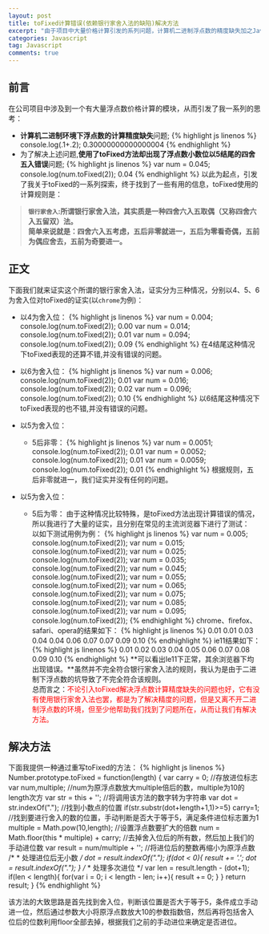 ```yaml
---
layout: post
title: toFixed计算错误(依赖银行家舍入法的缺陷)解决方法
excerpt: "由于项目中大量价格计算引发的系列问题，计算机二进制浮点数的精度缺失加之Javascript原生方法的toFixed计算错误的缺陷下问题重重。"
categories: Javascript
tag: Javascript
comments: true
---
```


## 前言
在公司项目中涉及到一个有大量浮点数价格计算的模块，从而引发了我一系列的思考：

- **计算机二进制环境下浮点数的计算精度缺失**问题;
{% highlight js linenos %}
console.log(.1+.2);
0.30000000000000004
{% endhighlight %}
- 为了解决上述问题,**使用了toFixed方法却出现了浮点数小数位以5结尾的四舍五入错误**问题;
{% highlight js linenos %}
var num = 0.045;
console.log(num.toFixed(2));
0.04
{% endhighlight %}
以此为起点，引发了我关于toFixed的一系列探索，终于找到了一些有用的信息，toFixed使用的计算规则是：

> **`银行家舍入`:所谓银行家舍入法，其实质是一种四舍六入五取偶（又称四舍六入五留双）法。  
简单来说就是：四舍六入五考虑，五后非零就进一，五后为零看奇偶，五前为偶应舍去，五前为奇要进一。**  

## 正文
下面我们就来证实这个所谓的银行家舍入法，证实分为三种情况，分别以4、5、6为舍入位对toFixed的证实(以`chrome`为例)：

- 以4为舍入位：
{% highlight js linenos %}
var num = 0.004;
console.log(num.toFixed(2));
0.00
var num = 0.014;
console.log(num.toFixed(2));
0.01
var num = 0.094;
console.log(num.toFixed(2));
0.09
{% endhighlight %}
在4结尾这种情况下toFixed表现的还算不错,并没有错误的问题。

- 以6为舍入位：
{% highlight js linenos %}
var num = 0.006;
console.log(num.toFixed(2));
0.01
var num = 0.016;
console.log(num.toFixed(2));
0.02
var num = 0.096;
console.log(num.toFixed(2));
0.10
{% endhighlight %}
以6结尾这种情况下toFixed表现的也不错,并没有错误的问题。

- 以5为舍入位：
    - 5后非零：
{% highlight js linenos %}
var num = 0.0051;
console.log(num.toFixed(2));
0.01
var num = 0.0052;
console.log(num.toFixed(2));
0.01
var num = 0.0059;
console.log(num.toFixed(2));
0.01
{% endhighlight %}
根据规则，五后非零就进一，我们证实并没有任何的问题。

- 以5为舍入位：
    - 5后为零：
由于这种情况比较特殊，是toFixed方法出现计算错误的情况，所以我进行了大量的证实，且分别在常见的主流浏览器下进行了测试：  
以如下测试用例为例：
{% highlight js linenos %}
var num = 0.005;
console.log(num.toFixed(2));
var num = 0.015;
console.log(num.toFixed(2));
var num = 0.025;
console.log(num.toFixed(2));
var num = 0.035;
console.log(num.toFixed(2));
var num = 0.045;
console.log(num.toFixed(2));
var num = 0.055;
console.log(num.toFixed(2));
var num = 0.065;
console.log(num.toFixed(2));
var num = 0.075;
console.log(num.toFixed(2));
var num = 0.085;
console.log(num.toFixed(2));
var num = 0.095;
console.log(num.toFixed(2));
{% endhighlight %}
chrome、firefox、safari、opera的结果如下：
{% highlight js linenos %}
0.01
0.01
0.03
0.04
0.04
0.06
0.07
0.07
0.09
0.10
{% endhighlight %}
ie11结果如下：
{% highlight js linenos %}
0.01
0.02
0.03
0.04
0.05
0.06
0.07
0.08
0.09
0.10
{% endhighlight %}
**可以看出Ie11下正常，其余浏览器下均出现错误。**虽然并不完全符合银行家舍入法的规则，我认为是由于二进制下浮点数的坑导致了不完全符合该规则。  
总而言之：<span style="color:red">不论引入toFixed解决浮点数计算精度缺失的问题也好，它有没有使用银行家舍入法也罢，都是为了解决精度的问题，但是又离不开二进制浮点数的环境，但至少他帮助我们找到了问题所在，从而让我们有解决方法。</span>
    
## 解决方法
下面我提供一种通过重写toFixed的方法：
{% highlight js linenos %}
        Number.prototype.toFixed = function(length)
        {
            var carry = 0; //存放进位标志
            var num,multiple; //num为原浮点数放大multiple倍后的数，multiple为10的length次方
            var str = this + ''; //将调用该方法的数字转为字符串
            var dot = str.indexOf("."); //找到小数点的位置
            if(str.substr(dot+length+1,1)>=5) carry=1; //找到要进行舍入的数的位置，手动判断是否大于等于5，满足条件进位标志置为1
            multiple = Math.pow(10,length); //设置浮点数要扩大的倍数
            num = Math.floor(this * multiple) + carry; //去掉舍入位后的所有数，然后加上我们的手动进位数
            var result = num/multiple + ''; //将进位后的整数再缩小为原浮点数
            /*
            * 处理进位后无小数
            */
            dot = result.indexOf(".");
            if(dot < 0){
                result += '.';
                dot = result.indexOf(".");
            }
            /*
            * 处理多次进位
            */
            var len = result.length - (dot+1);
            if(len < length){
                for(var i = 0; i < length - len; i++){
                    result += 0;
                }
            }
            return result;
        }
{% endhighlight %}

该方法的大致思路是首先找到舍入位，判断该位置是否大于等于5，条件成立手动进一位，然后通过参数大小将原浮点数放大10的参数指数倍，然后再将包括舍入位后的位数利用floor全部去掉，根据我们之前的手动进位来确定是否进位。
